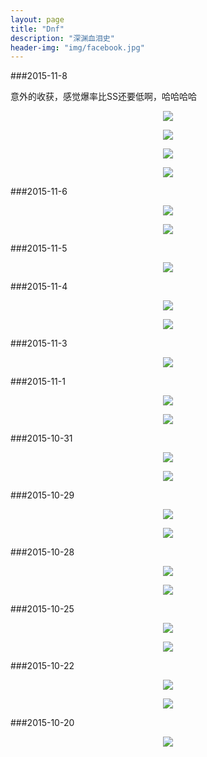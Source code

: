 ```yaml
---
layout: page
title: "Dnf"
description: "深渊血泪史"
header-img: "img/facebook.jpg"
---
```

###2015-11-8

意外的收获，感觉爆率比SS还要低啊，哈哈哈哈
<center>
    <p><img src="http://7xo125.com1.z0.glb.clouddn.com/ScreenShot2015_1108_215959448.jpg" align="center"></p>
    <p><img src="http://7xo125.com1.z0.glb.clouddn.com/ScreenShot2015_1108_204234122.jpg" align="center"></p>
    <p><img src="http://7xo125.com1.z0.glb.clouddn.com/ScreenShot2015_1108_195836929.jpg" align="center"></p>
    <p><img src="http://7xo125.com1.z0.glb.clouddn.com/ScreenShot2015_1108_005554899.jpg" align="center"></p>
</center>

###2015-11-6
<center>
    <p><img src="http://7xo125.com1.z0.glb.clouddn.com/ScreenShot2015_1106_211254375.jpg" align="center"></p>
    <p><img src="http://7xo125.com1.z0.glb.clouddn.com/ScreenShot2015_1106_210038658.jpg" align="center"></p>
</center>

###2015-11-5
<center>
    <p><img src="http://7xo125.com1.z0.glb.clouddn.com/ScreenShot2015_1105_221109153.jpg" align="center"></p>
</center>

###2015-11-4
<center>
    <p><img src="http://7xo125.com1.z0.glb.clouddn.com/ScreenShot2015_1104_232403882.jpg" align="center"></p>
    <p><img src="http://7xo125.com1.z0.glb.clouddn.com/ScreenShot2015_1104_231518177.jpg" align="center"></p>
</center>

###2015-11-3
<center>
    <p><img src="http://7xo125.com1.z0.glb.clouddn.com/ScreenShot2015_1103_204218834.jpg" align="center"></p>
</center>

###2015-11-1
<center>
    <p><img src="http://7xo125.com1.z0.glb.clouddn.com/ScreenShot2015_1101_233734471.jpg" align="center"></p>
    <p><img src="http://7xo125.com1.z0.glb.clouddn.com/ScreenShot2015_1101_232211311.jpg" align="center"></p>
</center>

###2015-10-31
<center>
    <p><img src="http://7xo125.com1.z0.glb.clouddn.com/ScreenShot2015_1031_012721953.jpg" align="center"></p>
    <p><img src="http://7xo125.com1.z0.glb.clouddn.com/ScreenShot2015_1031_005901338.jpg" align="center"></p>
</center>

###2015-10-29
<center>
    <p><img src="http://7xo125.com1.z0.glb.clouddn.com/ScreenShot2015_1029_224004892.jpg" align="center"></p>
    <p><img src="http://7xo125.com1.z0.glb.clouddn.com/ScreenShot2015_1029_221602859.jpg" align="center"></p>
</center>

###2015-10-28
<center>
    <p><img src="http://7xo125.com1.z0.glb.clouddn.com/ScreenShot2015_1028_230637153.jpg" align="center"></p>
    <p><img src="http://7xo125.com1.z0.glb.clouddn.com/ScreenShot2015_1028_004241217.jpg" align="center"></p>
</center>

###2015-10-25
<center>
    <p><img src="http://7xo125.com1.z0.glb.clouddn.com/ScreenShot2015_1025_172441078.jpg" align="center"></p>
    <p><img src="http://7xo125.com1.z0.glb.clouddn.com/ScreenShot2015_1025_170514118.jpg" align="center"></p>
</center>

###2015-10-22
<center>
    <p><img src="http://7xo125.com1.z0.glb.clouddn.com/ScreenShot2015_1022_233429226.jpg" align="center"></p>
    <p><img src="http://7xo125.com1.z0.glb.clouddn.com/ScreenShot2015_1022_204528226.jpg" align="center"></p>
</center>

###2015-10-20
<center>
    <p><img src="http://7xo125.com1.z0.glb.clouddn.com/ScreenShot2015_1020_211531349.jpg" align="center"></p>
</center>


